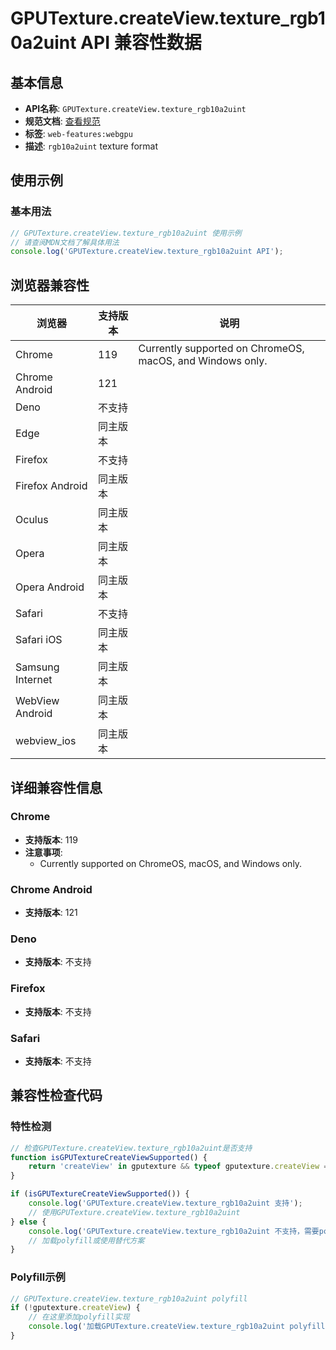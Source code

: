 # GPUTexture.createView.texture_rgb10a2uint API 兼容性数据

## 基本信息

- **API名称**: `GPUTexture.createView.texture_rgb10a2uint`
- **规范文档**: [查看规范](https://gpuweb.github.io/gpuweb/#dom-gputextureformat-rgb10a2uint)
- **标签**: `web-features:webgpu`
- **描述**: <code>rgb10a2uint</code> texture format

## 使用示例

### 基本用法

```javascript
// GPUTexture.createView.texture_rgb10a2uint 使用示例
// 请查阅MDN文档了解具体用法
console.log('GPUTexture.createView.texture_rgb10a2uint API');
```

## 浏览器兼容性

| 浏览器 | 支持版本 | 说明 |
|--------|----------|------|
| Chrome | 119 | Currently supported on ChromeOS, macOS, and Windows only. |
| Chrome Android | 121 |  |
| Deno | 不支持 |  |
| Edge | 同主版本 |  |
| Firefox | 不支持 |  |
| Firefox Android | 同主版本 |  |
| Oculus | 同主版本 |  |
| Opera | 同主版本 |  |
| Opera Android | 同主版本 |  |
| Safari | 不支持 |  |
| Safari iOS | 同主版本 |  |
| Samsung Internet | 同主版本 |  |
| WebView Android | 同主版本 |  |
| webview_ios | 同主版本 |  |

## 详细兼容性信息

### Chrome

- **支持版本**: 119
- **注意事项**:
  - Currently supported on ChromeOS, macOS, and Windows only.

### Chrome Android

- **支持版本**: 121

### Deno

- **支持版本**: 不支持

### Firefox

- **支持版本**: 不支持

### Safari

- **支持版本**: 不支持

## 兼容性检查代码

### 特性检测

```javascript
// 检查GPUTexture.createView.texture_rgb10a2uint是否支持
function isGPUTextureCreateViewSupported() {
    return 'createView' in gputexture && typeof gputexture.createView === 'function';
}

if (isGPUTextureCreateViewSupported()) {
    console.log('GPUTexture.createView.texture_rgb10a2uint 支持');
    // 使用GPUTexture.createView.texture_rgb10a2uint
} else {
    console.log('GPUTexture.createView.texture_rgb10a2uint 不支持，需要polyfill');
    // 加载polyfill或使用替代方案
}
```

### Polyfill示例

```javascript
// GPUTexture.createView.texture_rgb10a2uint polyfill
if (!gputexture.createView) {
    // 在这里添加polyfill实现
    console.log('加载GPUTexture.createView.texture_rgb10a2uint polyfill');
}
```

